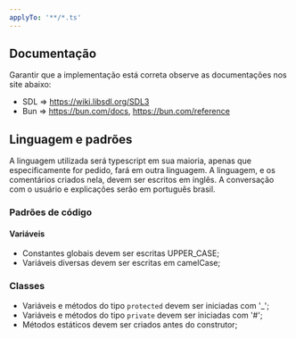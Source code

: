 ```yaml
---
applyTo: '**/*.ts'
---
```


## Documentação

Garantir que a implementação está correta observe as documentações nos site abaixo:

- SDL => https://wiki.libsdl.org/SDL3
- Bun => https://bun.com/docs, https://bun.com/reference

## Linguagem e padrões

A linguagem utilizada será typescript em sua maioria, apenas que especificamente for pedido, fará em outra linguagem.
A linguagem, e os comentários criados nela, devem ser escritos em inglês.
A conversação com o usuário e explicações serão em português brasil.

### Padrões de código

#### Variáveis

- Constantes globais devem ser escritas UPPER_CASE;
- Variáveis diversas devem ser escritas em camelCase;

### Classes

- Variáveis e métodos do tipo `protected` devem ser iniciadas com '\_';
- Variáveis e métodos do tipo `private` devem ser iniciadas com '#';
- Métodos estáticos devem ser criados antes do construtor;
